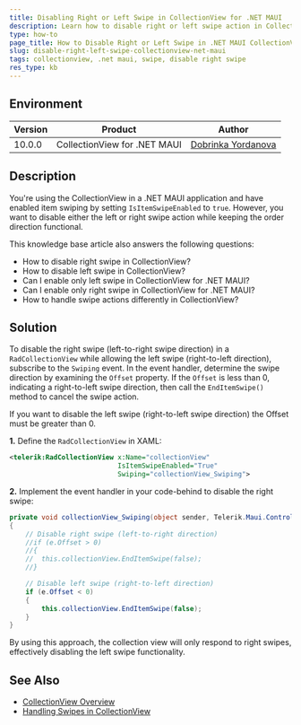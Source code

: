 ```yaml
---
title: Disabling Right or Left Swipe in CollectionView for .NET MAUI
description: Learn how to disable right or left swipe action in CollectionView for .NET MAUI while keeping left swipe enabled.
type: how-to
page_title: How to Disable Right or Left Swipe in .NET MAUI CollectionView
slug: disable-right-left-swipe-collectionview-net-maui
tags: collectionview, .net maui, swipe, disable right swipe
res_type: kb
---
```


## Environment

| Version | Product | Author | 
| --- | --- | ---- | 
| 10.0.0 | CollectionView for .NET MAUI | [Dobrinka Yordanova](https://www.telerik.com/blogs/author/dobrinka-yordanova) | 

## Description

You're using the CollectionView in a .NET MAUI application and have enabled item swiping by setting `IsItemSwipeEnabled` to `true`. However, you want to disable either the left or right swipe action while keeping the order direction functional. 

This knowledge base article also answers the following questions:

- How to disable right swipe in CollectionView?
- How to disable left swipe in CollectionView?
- Can I enable only left swipe in CollectionView for .NET MAUI?
- Can I enable only right swipe in CollectionView for .NET MAUI?
- How to handle swipe actions differently in CollectionView?



## Solution

To disable the right swipe (left-to-right swipe direction) in a `RadCollectionView` while allowing the left swipe (right-to-left direction), subscribe to the `Swiping` event. In the event handler, determine the swipe direction by examining the `Offset` property. If the `Offset` is less than 0, indicating a right-to-left swipe direction, then call the `EndItemSwipe()` method to cancel the swipe action.

If you want to disable the left swipe (right-to-left swipe direction) the Offset must be greater than 0.

**1.** Define the `RadCollectionView` in XAML:

```xml
<telerik:RadCollectionView x:Name="collectionView"
                           IsItemSwipeEnabled="True"
                           Swiping="collectionView_Swiping">
```

**2.** Implement the event handler in your code-behind to disable the right swipe:

```csharp
private void collectionView_Swiping(object sender, Telerik.Maui.Controls.CollectionView.CollectionViewSwipingEventArgs e)
{
	// Disable right swipe (left-to-right direction)
	//if (e.Offset > 0)
	//{
	//	this.collectionView.EndItemSwipe(false);
	//}

	// Disable left swipe (right-to-left direction)
	if (e.Offset < 0)
	{
		this.collectionView.EndItemSwipe(false);
	}
}
```

By using this approach, the collection view will only respond to right swipes, effectively disabling the left swipe functionality.

## See Also

- [CollectionView Overview](https://docs.telerik.com/devtools/maui/controls/collectionview/overview)
- [Handling Swipes in CollectionView](https://docs.telerik.com/devtools/maui/controls/collectionview/item-swipe/overview)
